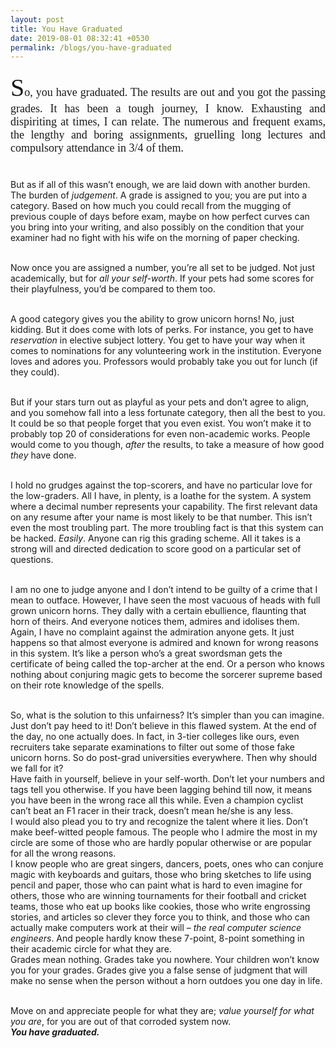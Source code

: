 ```yaml
---
layout: post
title: You Have Graduated
date: 2019-08-01 08:32:41 +0530
permalink: /blogs/you-have-graduated
---
```



<div class="article">
<p style="font-family: Garamond; font-size: 18px; text-align:justify">
<span style="font-size: 40px; font-style: bold" >S</span>o, you have graduated. The results are out and you got the passing grades.
It has been a tough journey, I know. Exhausting and dispiriting at times, I can
relate.
The numerous and frequent exams, the lengthy and boring assignments, gruelling
long lectures
and compulsory attendance in 3/4 of them. <br><br>

But as if all of this wasn’t enough, we are laid down with another burden.
The burden of <span style="font-style: italic">judgement</span>. A grade is assigned to you; you are put into a
category.
Based on how much you could recall from the mugging of previous couple of days
before exam,
maybe on how perfect curves can you bring into your writing, and also possibly
on the condition that your examiner had no fight with his wife on the morning of
paper checking.<br><br>

Now once you are assigned a number, you’re all set to be judged. Not just
academically, but for <span style="font-style: italic">all your self-worth</span>. If your pets had some scores
for
their playfulness, you’d be compared to them too.<br><br>

A good category gives you the ability to grow unicorn horns! No, just kidding.
But it does come with lots of perks. For instance, you get to have
<span style="font-style: italic">reservation</span> in elective subject lottery. You get to have your way when it
comes
to nominations for any volunteering work in the institution. Everyone loves and
adores you. Professors would probably take you out for lunch (if they
could).<br><br>

But if your stars turn out as playful as your pets and don’t agree to align, and
you somehow fall into a less fortunate category, then all the best to you. It
could be so that people forget that you even exist. You won’t make it to
probably top 20 of considerations for even non-academic works. People would come
to you though, <span style="font-style: italic">after</span> the results, to take a measure of how good
<span style="font-style: italic">they</span> have done.<br><br>

I hold no grudges against the top-scorers, and have no particular love for the
low-graders. All I have, in plenty, is a loathe for the system. A system where a
decimal number represents your capability. The first relevant data on any resume
after your name is most likely to be that number. This isn’t even the most
troubling part. The more troubling fact is that this system can be hacked. 
<span style="font-style: italic">Easily</span>. Anyone can rig this grading scheme. All it takes is a strong will
and
directed dedication to score good on a particular set of questions.<br><br>

I am no one to judge anyone and I don’t intend to be guilty of a crime that I
mean to outface. However, I have seen the most vacuous of heads with full grown
unicorn horns. They dally with a certain ebullience, flaunting that horn of
theirs. And everyone notices them, admires and idolises them.
Again, I have no complaint against the admiration anyone gets. It just happens
so that almost everyone is admired and known for wrong reasons in this system.
It’s like a person who’s a great swordsman gets the certificate of being called
the top-archer at the end. Or a person who knows nothing about conjuring magic
gets to become the sorcerer supreme based on their rote knowledge of the
spells.<br><br>

So, what is the solution to this unfairness? It’s simpler than you can imagine.
Just don’t pay heed to it! Don’t believe in this flawed system. At the end of
the day, no one actually does. In fact, in 3-tier colleges like ours, even
recruiters take separate examinations to filter out some of those fake unicorn
horns. So do post-grad universities everywhere. Then why should we fall for it?<br>
Have faith in yourself, believe in your self-worth. Don’t let your numbers and
tags tell you otherwise. If you have been lagging behind till now, it means you
have been in the wrong race all this while. Even a champion cyclist can’t beat
an F1 racer in their track, doesn’t mean he/she is any less.<br>
I would also plead you to try and recognize the talent where it lies. Don’t make
beef-witted people famous. The people who I admire the most in my circle are
some of those who are hardly popular otherwise or are popular for all the
wrong reasons.<br>
I know people who are great singers, dancers, poets, ones who can conjure magic
with keyboards and guitars, those who bring sketches to life using pencil and
paper, those who can paint what is hard to even imagine for others, those who are winning
tournaments for their football and cricket teams, those who eat up books like
cookies, those who write engrossing stories, and articles so clever they force
you to think, and those who can actually make computers work at their will – <span style="font-style: italic">the
real computer science engineers</span>. And people hardly know these 7-point, 8-point
something in their academic circle for what they are.<br>
Grades mean nothing. Grades take you nowhere. Your children won’t know you for
your grades. Grades give you a false sense of judgment that will make no sense
when the person without a horn outdoes you one day in life.
<br><br>

Move on and appreciate people for what they are; <span style="font-style: italic">value yourself for what you are</span>, for you are out of that
corroded system now. <br><b><span style="font-style: italic">You have graduated.</span></b><br><br>

</p>
</div>